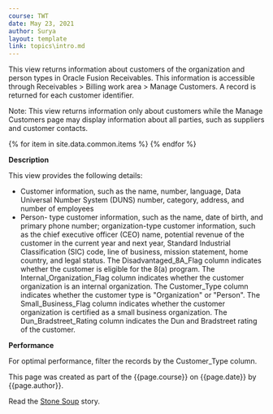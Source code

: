 ```yaml
---
course: TWT
date: May 23, 2021
author: Surya
layout: template
link: topics\intro.md
---
```


This view returns information about customers of the organization and person types in Oracle Fusion Receivables. This information is accessible through Receivables > Billing work area > Manage Customers. A record is returned for each customer identifier.

Note: This view returns information only about customers while the Manage Customers page may display information about all parties, such as suppliers and customer contacts.

{% for item in site.data.common.items %}
{% endfor %}

**Description**

This view provides the following details:
- Customer information, such as the name, number, language, Data Universal Number System (DUNS) number, category, address, and number of employees
- Person- type customer information, such as the name, date of birth, and primary phone number; organization-type customer information, such as the chief executive officer (CEO) name, potential revenue of the customer in the current year and next year, Standard Industrial Classification (SIC) code, line of business, mission statement, home country, and legal status. The Disadvantaged_8A_Flag column indicates whether the customer is eligible for the 8(a) program. The Internal_Organization_Flag column indicates whether the customer organization is an internal organization. The Customer_Type column indicates whether the customer type is "Organization" or "Person". The Small_Business_Flag column indicates whether the customer organization is certified as a small business organization. The Dun_Bradstreet_Rating column indicates the Dun and Bradstreet rating of the customer.

**Performance**

For optimal performance, filter the records by the Customer_Type column.

This page was created as part of the {{page.course}} on {{page.date}} by {{page.author}}.

Read the [Stone Soup]({{page.link}}) story.
